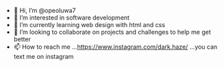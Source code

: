 - 👋 Hi, I’m @opeoluwa7
- 👀 I’m interested in software development
- 🌱 I’m currently learning web design with html and css
- 💞️ I’m looking to collaborate on projects and challenges to help me get better
- 📫 How to reach me ...https://www.instagram.com/dark.haze/ ...you can text me on instagram

<!---
opeoluwa7/opeoluwa7 is a ✨ special ✨ repository because its `README.md` (this file) appears on your GitHub profile.
You can click the Preview link to take a look at your changes.
--->
